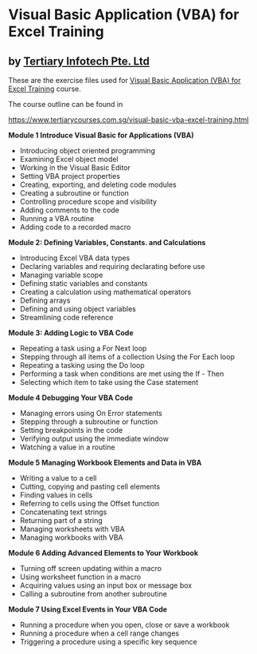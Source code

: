# Visual Basic Application (VBA) for Excel Training
## by [Tertiary Infotech Pte. Ltd](https://www.tertiarycourses.com.sg/)

These are the exercise files used for [Visual Basic Application (VBA) for Excel Training](https://www.tertiarycourses.com.sg/visual-basic-vba-excel-training.html) course. 

The course outline can be found in 

https://www.tertiarycourses.com.sg/visual-basic-vba-excel-training.html

<p><strong>Module 1 Introduce Visual Basic for Applications (VBA)&nbsp;</strong></p>
<ul>
<li>Introducing object oriented programming</li>
<li>Examining Excel object model</li>
<li>Working in the Visual Basic Editor</li>
<li>Setting VBA project properties</li>
<li>Creating, exporting, and deleting code modules</li>
<li>Creating a subroutine or function</li>
<li>Controlling procedure scope and visibility</li>
<li>Adding comments to the code</li>
<li>Running a VBA routine</li>
<li>Adding code to a recorded macro</li>
</ul>
<p><strong>Module 2: Defining Variables, Constants. and Calculations</strong></p>
<ul>
<li>Introducing Excel VBA data types</li>
<li>Declaring variables and requiring declarating before use</li>
<li>Managing variable scope</li>
<li>Defining static variables and constants</li>
<li>Creating a calculation using mathematical operators</li>
<li>Defining arrays</li>
<li>Defining and using object variables</li>
<li>Streamlining code reference</li>
</ul>
<p><strong>Module 3: Adding Logic to VBA Code</strong></p>
<ul>
<li>Repeating a task using a For Next loop</li>
<li>Stepping through all items of a collection Using the For Each loop</li>
<li>Repeating a tasking using the Do loop</li>
<li>Performing a task when conditions are met using the If - Then</li>
<li>Selecting which item to take using the Case statement</li>
</ul>
<p><strong>Module 4 Debugging Your VBA Code</strong></p>
<ul>
<li>Managing errors using On Error statements</li>
<li>Stepping through a subroutine or function</li>
<li>Setting breakpoints in the code</li>
<li>Verifying output using the immediate window</li>
<li>Watching a value in a routine</li>
</ul>
<p><strong>Module 5 Managing Workbook Elements and Data in VBA</strong></p>
<ul>
<li>Writing a value to a cell</li>
<li>Cutting, copying and pasting cell elements</li>
<li>Finding values in cells</li>
<li>Referring to cells using the Offset function</li>
<li>Concatenating text strings</li>
<li>Returning part of a string</li>
<li>Managing worksheets with VBA</li>
<li>Managing workbooks with VBA</li>
</ul>
<p><strong>Module 6 Adding Advanced Elements to Your Workbook</strong></p>
<ul>
<li>Turning off screen updating within a macro</li>
<li>Using worksheet function in a macro</li>
<li>Acquiring values using an input box or message box</li>
<li>Calling a subroutine from another subroutine</li>
</ul>
<p><strong>Module 7 Using Excel Events in Your VBA Code</strong></p>
<ul>
<li>Running a procedure when you open, close or save a workbook</li>
<li>Running a procedure when a cell range changes</li>
<li>Triggering a procedure using a specific key sequence</li>
</ul>
